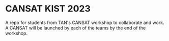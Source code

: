 # CANSAT KIST 2023

A repo for students from TAN's CANSAT workshop to collaborate and work.
A CANSAT will be launched by each of the teams by the end of the workshop.
